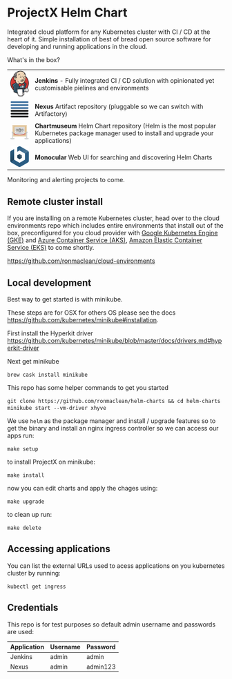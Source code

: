 # ProjectX Helm Chart

Integrated cloud platform for any Kubernetes cluster with CI / CD at the heart of it.  Simple installation of best of bread open source software for developing and running applications in the cloud.

What's in the box?

|                                   |                                       |
| --------------------------------- | ------------------------------------- |
|![Jenkins](./images/jenkins.png)   | __Jenkins__ - Fully integrated CI / CD solution with opinionated yet customisable pielines and environments |
|![Sonartype Nexus 3](./images/nexus.png) | __Nexus__ Artifact repository (pluggable so we can switch with Artifactory) |
|![Chartmuseum](./images/chartmuseum.png) | __Chartmuseum__ Helm Chart repository (Helm is the most popular Kubernetes package manager used to install and upgrade your applications)|
|![Monocular](./images/bitnami.png) | __Monocular__ Web UI for searching and discovering Helm Charts |

Monitoring and alerting projects to come.

## Remote cluster install

If you are installing on a remote Kubernetes cluster, head over to the cloud environments repo which includes entire environments that install out of the box, preconfigured for you cloud provider with [Google Kubernetes Engine (GKE)](https://cloud.google.com/kubernetes-engine/) and [Azure Container Service (AKS)](https://azure.microsoft.com/en-gb/services/container-service/), [Amazon Elastic Container Service (EKS)](https://aws.amazon.com/eks/) to come shortly.

https://github.com/ronmaclean/cloud-environments


## Local development

Best way to get started is with minikube.

These steps are for OSX for others OS please see the docs https://github.com/kubernetes/minikube#installation.

First install the Hyperkit driver https://github.com/kubernetes/minikube/blob/master/docs/drivers.md#hyperkit-driver

Next get minikube
```
brew cask install minikube
```

This repo has some helper commands to get you started

```
git clone https://github.com/ronmaclean/helm-charts && cd helm-charts
minikube start --vm-driver xhyve
```
We use `helm` as the package manager and install / upgrade features so to get the binary and install an nginx ingress controller so we can access our apps run:
```
make setup
```
to install ProjectX on minikube:
```
make install
```
now you can edit charts and apply the chages using:
```
make upgrade
```
to clean up run:
```
make delete
```

## Accessing applications

You can list the external URLs used to acess applications on you kubernetes cluster by running:
```
kubectl get ingress
```

## Credentials

This repo is for test purposes so default admin username and passwords are used:

| Application | Username | Password |
| ----------- | -------- | -------- |
| Jenkins     | admin    | admin    |
| Nexus       | admin    | admin123 |
